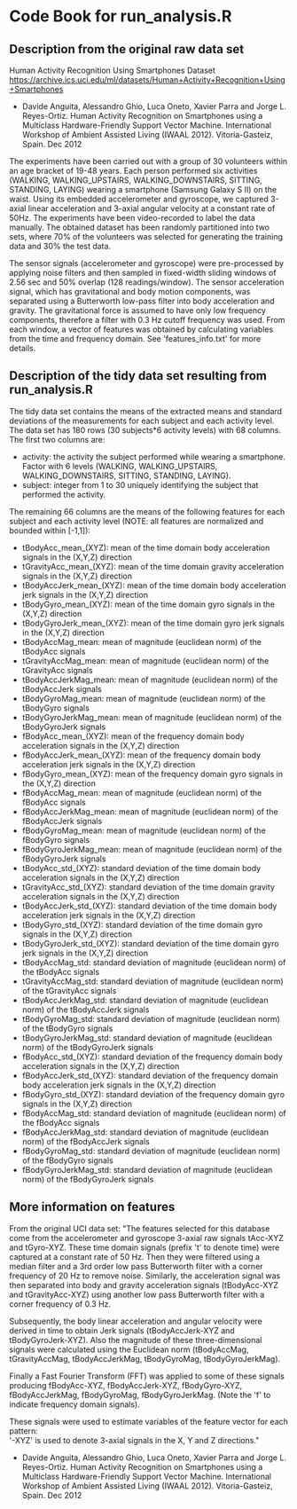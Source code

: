 # Code Book for run_analysis.R

## Description from the original raw data set

Human Activity Recognition Using Smartphones Dataset
https://archive.ics.uci.edu/ml/datasets/Human+Activity+Recognition+Using+Smartphones

* Davide Anguita, Alessandro Ghio, Luca Oneto, Xavier Parra and Jorge L. Reyes-Ortiz. Human Activity Recognition on Smartphones using a Multiclass Hardware-Friendly Support Vector Machine. International Workshop of Ambient Assisted Living (IWAAL 2012). Vitoria-Gasteiz, Spain. Dec 2012

The experiments have been carried out with a group of 30 volunteers within an age bracket of 19-48 years. Each person performed six activities (WALKING, WALKING_UPSTAIRS, WALKING_DOWNSTAIRS, SITTING, STANDING, LAYING) wearing a smartphone (Samsung Galaxy S II) on the waist. Using its embedded accelerometer and gyroscope, we captured 3-axial linear acceleration and 3-axial angular velocity at a constant rate of 50Hz. The experiments have been video-recorded to label the data manually. The obtained dataset has been randomly partitioned into two sets, where 70% of the volunteers was selected for generating the training data and 30% the test data. 

The sensor signals (accelerometer and gyroscope) were pre-processed by applying noise filters and then sampled in fixed-width sliding windows of 2.56 sec and 50% overlap (128 readings/window). The sensor acceleration signal, which has gravitational and body motion components, was separated using a Butterworth low-pass filter into body acceleration and gravity. The gravitational force is assumed to have only low frequency components, therefore a filter with 0.3 Hz cutoff frequency was used. From each window, a vector of features was obtained by calculating variables from the time and frequency domain. See 'features_info.txt' for more details. 

## Description of the tidy data set resulting from run_analysis.R

The tidy data set contains the means of the extracted means and standard deviations of the measurements for each subject and each activity level. The data set has 180 rows (30 subjects*6 activity levels) with 68 columns. The first two columns are:

* activity: the activity the subject performed while wearing a smartphone. Factor with 6 levels (WALKING, WALKING_UPSTAIRS, WALKING_DOWNSTAIRS, SITTING, STANDING, LAYING).
* subject: integer from 1 to 30 uniquely identifying the subject that performed the activity.

The remaining 66 columns are the means of the following features for each subject and each activity level (NOTE: all features are normalized and bounded within [-1,1]):

* tBodyAcc_mean_(XYZ): mean of the time domain body acceleration signals in the (X,Y,Z) direction
* tGravityAcc_mean_(XYZ): mean of the time domain gravity acceleration signals in the (X,Y,Z) direction
* tBodyAccJerk_mean_(XYZ): mean of the time domain body acceleration jerk signals in the (X,Y,Z) direction
* tBodyGyro_mean_(XYZ): mean of the time domain gyro signals in the (X,Y,Z) direction
* tBodyGyroJerk_mean_(XYZ): mean of the time domain gyro jerk signals in the (X,Y,Z) direction
* tBodyAccMag_mean: mean of magnitude (euclidean norm) of the tBodyAcc signals 
* tGravityAccMag_mean: mean of magnitude (euclidean norm) of the tGravityAcc signals 
* tBodyAccJerkMag_mean: mean of magnitude (euclidean norm) of the tBodyAccJerk signals 
* tBodyGyroMag_mean: mean of magnitude (euclidean norm) of the tBodyGyro signals 
* tBodyGyroJerkMag_mean: mean of magnitude (euclidean norm) of the tBodyGyroJerk signals 
* fBodyAcc_mean_(XYZ): mean of the frequency domain body acceleration signals in the (X,Y,Z) direction
* fBodyAccJerk_mean_(XYZ):  mean of the frequency domain body acceleration jerk signals in the (X,Y,Z) direction
* fBodyGyro_mean_(XYZ): mean of the frequency domain gyro signals in the (X,Y,Z) direction
* fBodyAccMag_mean: mean of magnitude (euclidean norm) of the fBodyAcc signals 
* fBodyAccJerkMag_mean: mean of magnitude (euclidean norm) of the fBodyAccJerk signals 
* fBodyGyroMag_mean: mean of magnitude (euclidean norm) of the fBodyGyro signals 
* fBodyGyroJerkMag_mean: mean of magnitude (euclidean norm) of the fBodyGyroJerk signals 
* tBodyAcc_std_(XYZ): standard deviation of the time domain body acceleration signals in the (X,Y,Z) direction
* tGravityAcc_std_(XYZ): standard deviation of the time domain gravity acceleration signals in the (X,Y,Z) direction
* tBodyAccJerk_std_(XYZ): standard deviation of the time domain body acceleration jerk signals in the (X,Y,Z) direction
* tBodyGyro_std_(XYZ): standard deviation of the time domain gyro signals in the (X,Y,Z) direction
* tBodyGyroJerk_std_(XYZ): standard deviation of the time domain gyro jerk signals in the (X,Y,Z) direction
* tBodyAccMag_std: standard deviation of magnitude (euclidean norm) of the tBodyAcc signals 
* tGravityAccMag_std: standard deviation of magnitude (euclidean norm) of the tGravityAcc signals 
* tBodyAccJerkMag_std: standard deviation of magnitude (euclidean norm) of the tBodyAccJerk signals 
* tBodyGyroMag_std: standard deviation of magnitude (euclidean norm) of the tBodyGyro signals 
* tBodyGyroJerkMag_std: standard deviation of magnitude (euclidean norm) of the tBodyGyroJerk signals 
* fBodyAcc_std_(XYZ): standard deviation of the frequency domain body acceleration signals in the (X,Y,Z) direction
* fBodyAccJerk_std_(XYZ): standard deviation of the frequency domain body acceleration jerk signals in the (X,Y,Z) direction
* fBodyGyro_std_(XYZ): standard deviation of the frequency domain gyro signals in the (X,Y,Z) direction
* fBodyAccMag_std: standard deviation of magnitude (euclidean norm) of the fBodyAcc signals 
* fBodyAccJerkMag_std: standard deviation of magnitude (euclidean norm) of the fBodyAccJerk signals 
* fBodyGyroMag_std: standard deviation of magnitude (euclidean norm) of the fBodyGyro signals 
* fBodyGyroJerkMag_std: standard deviation of magnitude (euclidean norm) of the fBodyGyroJerk signals

## More information on features

From the original UCI data set: "The features selected for this database come from the accelerometer and gyroscope 3-axial raw signals tAcc-XYZ and tGyro-XYZ. These time domain signals (prefix 't' to denote time) were captured at a constant rate of 50 Hz. Then they were filtered using a median filter and a 3rd order low pass Butterworth filter with a corner frequency of 20 Hz to remove noise. Similarly, the acceleration signal was then separated into body and gravity acceleration signals (tBodyAcc-XYZ and tGravityAcc-XYZ) using another low pass Butterworth filter with a corner frequency of 0.3 Hz. 

Subsequently, the body linear acceleration and angular velocity were derived in time to obtain Jerk signals (tBodyAccJerk-XYZ and tBodyGyroJerk-XYZ). Also the magnitude of these three-dimensional signals were calculated using the Euclidean norm (tBodyAccMag, tGravityAccMag, tBodyAccJerkMag, tBodyGyroMag, tBodyGyroJerkMag). 

Finally a Fast Fourier Transform (FFT) was applied to some of these signals producing fBodyAcc-XYZ, fBodyAccJerk-XYZ, fBodyGyro-XYZ, fBodyAccJerkMag, fBodyGyroMag, fBodyGyroJerkMag. (Note the 'f' to indicate frequency domain signals). 

These signals were used to estimate variables of the feature vector for each pattern:  
'-XYZ' is used to denote 3-axial signals in the X, Y and Z directions."

* Davide Anguita, Alessandro Ghio, Luca Oneto, Xavier Parra and Jorge L. Reyes-Ortiz. Human Activity Recognition on Smartphones using a Multiclass Hardware-Friendly Support Vector Machine. International Workshop of Ambient Assisted Living (IWAAL 2012). Vitoria-Gasteiz, Spain. Dec 2012